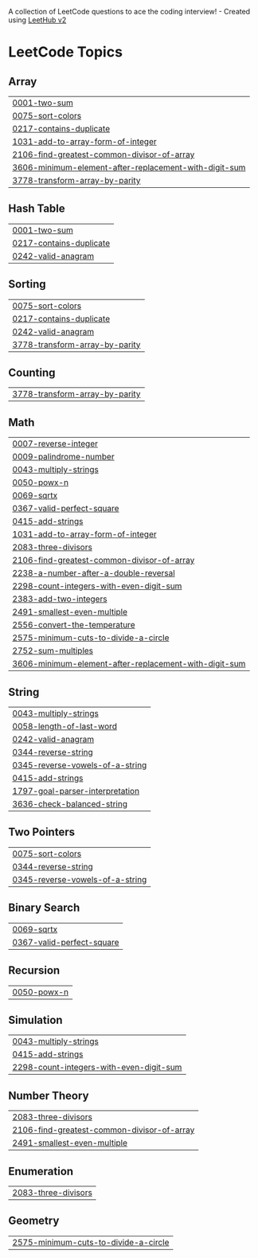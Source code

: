 A collection of LeetCode questions to ace the coding interview! - Created using [LeetHub v2](https://github.com/arunbhardwaj/LeetHub-2.0)
<!---LeetCode Topics Start-->
# LeetCode Topics
## Array
|  |
| ------- |
| [0001-two-sum](https://github.com/Kirubel567/leetcode-solution/tree/master/0001-two-sum) |
| [0075-sort-colors](https://github.com/Kirubel567/leetcode-solution/tree/master/0075-sort-colors) |
| [0217-contains-duplicate](https://github.com/Kirubel567/leetcode-solution/tree/master/0217-contains-duplicate) |
| [1031-add-to-array-form-of-integer](https://github.com/Kirubel567/leetcode-solution/tree/master/1031-add-to-array-form-of-integer) |
| [2106-find-greatest-common-divisor-of-array](https://github.com/Kirubel567/leetcode-solution/tree/master/2106-find-greatest-common-divisor-of-array) |
| [3606-minimum-element-after-replacement-with-digit-sum](https://github.com/Kirubel567/leetcode-solution/tree/master/3606-minimum-element-after-replacement-with-digit-sum) |
| [3778-transform-array-by-parity](https://github.com/Kirubel567/leetcode-solution/tree/master/3778-transform-array-by-parity) |
## Hash Table
|  |
| ------- |
| [0001-two-sum](https://github.com/Kirubel567/leetcode-solution/tree/master/0001-two-sum) |
| [0217-contains-duplicate](https://github.com/Kirubel567/leetcode-solution/tree/master/0217-contains-duplicate) |
| [0242-valid-anagram](https://github.com/Kirubel567/leetcode-solution/tree/master/0242-valid-anagram) |
## Sorting
|  |
| ------- |
| [0075-sort-colors](https://github.com/Kirubel567/leetcode-solution/tree/master/0075-sort-colors) |
| [0217-contains-duplicate](https://github.com/Kirubel567/leetcode-solution/tree/master/0217-contains-duplicate) |
| [0242-valid-anagram](https://github.com/Kirubel567/leetcode-solution/tree/master/0242-valid-anagram) |
| [3778-transform-array-by-parity](https://github.com/Kirubel567/leetcode-solution/tree/master/3778-transform-array-by-parity) |
## Counting
|  |
| ------- |
| [3778-transform-array-by-parity](https://github.com/Kirubel567/leetcode-solution/tree/master/3778-transform-array-by-parity) |
## Math
|  |
| ------- |
| [0007-reverse-integer](https://github.com/Kirubel567/leetcode-solution/tree/master/0007-reverse-integer) |
| [0009-palindrome-number](https://github.com/Kirubel567/leetcode-solution/tree/master/0009-palindrome-number) |
| [0043-multiply-strings](https://github.com/Kirubel567/leetcode-solution/tree/master/0043-multiply-strings) |
| [0050-powx-n](https://github.com/Kirubel567/leetcode-solution/tree/master/0050-powx-n) |
| [0069-sqrtx](https://github.com/Kirubel567/leetcode-solution/tree/master/0069-sqrtx) |
| [0367-valid-perfect-square](https://github.com/Kirubel567/leetcode-solution/tree/master/0367-valid-perfect-square) |
| [0415-add-strings](https://github.com/Kirubel567/leetcode-solution/tree/master/0415-add-strings) |
| [1031-add-to-array-form-of-integer](https://github.com/Kirubel567/leetcode-solution/tree/master/1031-add-to-array-form-of-integer) |
| [2083-three-divisors](https://github.com/Kirubel567/leetcode-solution/tree/master/2083-three-divisors) |
| [2106-find-greatest-common-divisor-of-array](https://github.com/Kirubel567/leetcode-solution/tree/master/2106-find-greatest-common-divisor-of-array) |
| [2238-a-number-after-a-double-reversal](https://github.com/Kirubel567/leetcode-solution/tree/master/2238-a-number-after-a-double-reversal) |
| [2298-count-integers-with-even-digit-sum](https://github.com/Kirubel567/leetcode-solution/tree/master/2298-count-integers-with-even-digit-sum) |
| [2383-add-two-integers](https://github.com/Kirubel567/leetcode-solution/tree/master/2383-add-two-integers) |
| [2491-smallest-even-multiple](https://github.com/Kirubel567/leetcode-solution/tree/master/2491-smallest-even-multiple) |
| [2556-convert-the-temperature](https://github.com/Kirubel567/leetcode-solution/tree/master/2556-convert-the-temperature) |
| [2575-minimum-cuts-to-divide-a-circle](https://github.com/Kirubel567/leetcode-solution/tree/master/2575-minimum-cuts-to-divide-a-circle) |
| [2752-sum-multiples](https://github.com/Kirubel567/leetcode-solution/tree/master/2752-sum-multiples) |
| [3606-minimum-element-after-replacement-with-digit-sum](https://github.com/Kirubel567/leetcode-solution/tree/master/3606-minimum-element-after-replacement-with-digit-sum) |
## String
|  |
| ------- |
| [0043-multiply-strings](https://github.com/Kirubel567/leetcode-solution/tree/master/0043-multiply-strings) |
| [0058-length-of-last-word](https://github.com/Kirubel567/leetcode-solution/tree/master/0058-length-of-last-word) |
| [0242-valid-anagram](https://github.com/Kirubel567/leetcode-solution/tree/master/0242-valid-anagram) |
| [0344-reverse-string](https://github.com/Kirubel567/leetcode-solution/tree/master/0344-reverse-string) |
| [0345-reverse-vowels-of-a-string](https://github.com/Kirubel567/leetcode-solution/tree/master/0345-reverse-vowels-of-a-string) |
| [0415-add-strings](https://github.com/Kirubel567/leetcode-solution/tree/master/0415-add-strings) |
| [1797-goal-parser-interpretation](https://github.com/Kirubel567/leetcode-solution/tree/master/1797-goal-parser-interpretation) |
| [3636-check-balanced-string](https://github.com/Kirubel567/leetcode-solution/tree/master/3636-check-balanced-string) |
## Two Pointers
|  |
| ------- |
| [0075-sort-colors](https://github.com/Kirubel567/leetcode-solution/tree/master/0075-sort-colors) |
| [0344-reverse-string](https://github.com/Kirubel567/leetcode-solution/tree/master/0344-reverse-string) |
| [0345-reverse-vowels-of-a-string](https://github.com/Kirubel567/leetcode-solution/tree/master/0345-reverse-vowels-of-a-string) |
## Binary Search
|  |
| ------- |
| [0069-sqrtx](https://github.com/Kirubel567/leetcode-solution/tree/master/0069-sqrtx) |
| [0367-valid-perfect-square](https://github.com/Kirubel567/leetcode-solution/tree/master/0367-valid-perfect-square) |
## Recursion
|  |
| ------- |
| [0050-powx-n](https://github.com/Kirubel567/leetcode-solution/tree/master/0050-powx-n) |
## Simulation
|  |
| ------- |
| [0043-multiply-strings](https://github.com/Kirubel567/leetcode-solution/tree/master/0043-multiply-strings) |
| [0415-add-strings](https://github.com/Kirubel567/leetcode-solution/tree/master/0415-add-strings) |
| [2298-count-integers-with-even-digit-sum](https://github.com/Kirubel567/leetcode-solution/tree/master/2298-count-integers-with-even-digit-sum) |
## Number Theory
|  |
| ------- |
| [2083-three-divisors](https://github.com/Kirubel567/leetcode-solution/tree/master/2083-three-divisors) |
| [2106-find-greatest-common-divisor-of-array](https://github.com/Kirubel567/leetcode-solution/tree/master/2106-find-greatest-common-divisor-of-array) |
| [2491-smallest-even-multiple](https://github.com/Kirubel567/leetcode-solution/tree/master/2491-smallest-even-multiple) |
## Enumeration
|  |
| ------- |
| [2083-three-divisors](https://github.com/Kirubel567/leetcode-solution/tree/master/2083-three-divisors) |
## Geometry
|  |
| ------- |
| [2575-minimum-cuts-to-divide-a-circle](https://github.com/Kirubel567/leetcode-solution/tree/master/2575-minimum-cuts-to-divide-a-circle) |
<!---LeetCode Topics End-->